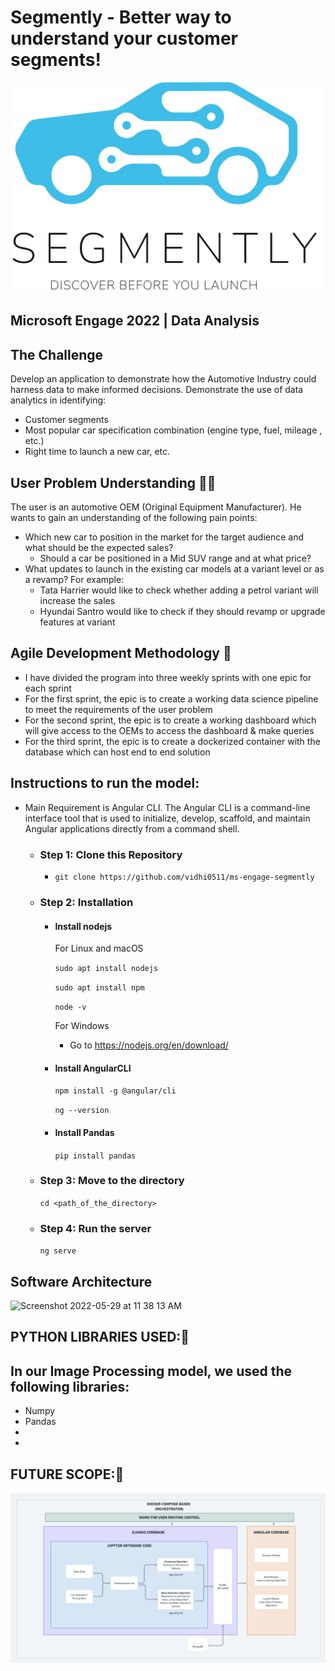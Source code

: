 # Segmently -  Better way to understand your customer segments!

![Alt text](assets/logo/Segmently.jpg?raw=true "Segmently Logo")

## Microsoft Engage 2022 | Data Analysis

## The Challenge 

Develop an application to demonstrate how the Automotive Industry could harness data to make informed decisions.
Demonstrate the use of data analytics in identifying:
- Customer segments
- Most popular car specification combination (engine type, fuel, mileage , etc.)
- Right time to launch a new car, etc.

## User Problem Understanding 👩‍💻

The user is an automotive OEM (Original Equipment Manufacturer). He wants to gain an understanding of the following pain points:
- Which new car to position in the market for the target audience and what should be the expected sales?
    - Should a car be positioned in a Mid SUV range and at what price?
- What updates to launch in the existing car models at a variant level or as a revamp? For example:
    - Tata Harrier would like to check whether adding a petrol variant will increase the sales
    - Hyundai Santro would like to check if they should revamp or upgrade features at variant





## Agile Development Methodology 🎯
- I have divided the program into three weekly sprints with one epic for each sprint
- For the first sprint, the epic is to create a working data science pipeline to meet the requirements of the user problem
- For the second sprint, the epic is to create a working dashboard which will give access to the OEMs to access the dashboard & make queries
- For the third sprint, the epic is to create a dockerized container with the database which can host end to end solution



## Instructions to run the model: 

-  Main Requirement is Angular CLI. The Angular CLI is a command-line interface tool that is used to initialize, develop, scaffold, and maintain Angular applications directly from a command shell.

    - ### Step 1: Clone this Repository
        - ```git clone https://github.com/vidhi0511/ms-engage-segmently```

        
  
    - ### Step 2: Installation

        - #### Install nodejs

            For Linux and macOS

            ```sudo apt install nodejs```

            ```sudo apt install npm```
         
            ```node -v```

            For Windows

            - Go to https://nodejs.org/en/download/


        - #### Install AngularCLI
            ```npm install -g @angular/cli```

             ```ng --version```
        
        - #### Install Pandas
            ```pip install pandas```

    - ### Step 3: Move to the directory
         ```cd <path_of_the_directory>```

    - ### Step 4: Run the server
         ```ng serve```
  

## Software Architecture


<img width="1134" alt="Screenshot 2022-05-29 at 11 38 13 AM" src="https://user-images.githubusercontent.com/73902102/170864642-91c9ed83-73c8-4f36-81c8-234944c12a6f.png">


## PYTHON LIBRARIES USED:👾
In our Image Processing model, we used the following libraries: 
-  
-  Numpy
-  Pandas
-  
-  


## FUTURE SCOPE:🤖


![Alt text](assets/architecture/Architecture.png?raw=true "Solution Architecture Diagram")